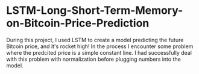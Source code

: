 # LSTM-Long-Short-Term-Memory-on-Bitcoin-Price-Prediction
During this project, I used LSTM to create a model predicting the future Bitcoin price, and it's rocket high! In the process I encounter some problem where the predcited price is a simple constant line. I had successfully deal with this problem with normalization before plugging numbers into the model.
